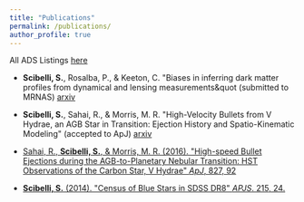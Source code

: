 ```yaml
---
title: "Publications"
permalink: /publications/
author_profile: true
---
```


All ADS Listings [here](https://ui.adsabs.harvard.edu/#search/filter_author_facet_hier_fq_author=AND&filter_author_facet_hier_fq_author=author_facet_hier%3A%220%2FScibelli%2C%20S%22&fq=%7B!type%3Daqp%20v%3D%24fq_author%7D&fq_author=(author_facet_hier%3A%220%2FScibelli%2C%20S%22)&q=%20%20author%3A%22Scibelli%22&sort=date%20desc%2C%20bibcode%20desc&p_=0)

* **Scibelli, S.**, Rosalba, P., & Keeton, C. &quot;Biases in inferring dark matter profiles from dynamical and lensing measurements&quot (submitted to MRNAS) [arxiv](https://arxiv.org/abs/1811.09277)

* **Scibelli, S.**, Sahai, R., & Morris, M. R. &quot;High-Velocity Bullets from V Hydrae, an AGB Star in Transition: Ejection History and Spatio-Kinematic Modeling&quot; (accepted to ApJ)  [arxiv](https://arxiv.org/abs/1811.06556)


* [Sahai, R., **Scibelli, S.**, & Morris, M. R. (2016). &quot;High-speed Bullet Ejections during the AGB-to-Planetary Nebular Transition: HST Observations of the Carbon Star, V Hydrae&quot; <i>ApJ</i>, 827, 92](http://samscibelli.github.io/files/Vhya_apj_827_2_92.pdf)


* [**Scibelli, S.** (2014). &quot;Census of Blue Stars in SDSS DR8&quot; <i>APJS</i>. 215, 24.](http://samscibelli.github.io/files/Census_apjs_215_2_24.pdf)

